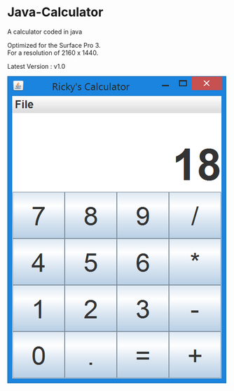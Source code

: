 # Java-Calculator
A calculator coded in java

Optimized for the Surface Pro 3.                                                                                                                                                     
For a resolution of 2160 x 1440.

Latest Version : v1.0

![alt tag](https://github.com/Rickydam/Java-Calculator/blob/master/v1.0/v1.0.png)

